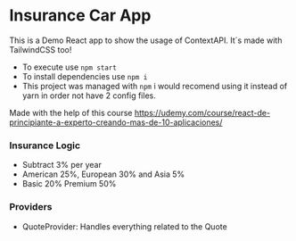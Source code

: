 # Insurance Car App

This is a Demo React app to show the usage of ContextAPI. It´s made with TailwindCSS too!

* To execute use `npm start`
* To install dependencies use `npm i`
* This project was managed with `npm` i would recomend using it instead of yarn in order not have 2 config files.
  
Made with the help of this course https://udemy.com/course/react-de-principiante-a-experto-creando-mas-de-10-aplicaciones/

### Insurance Logic

* Subtract 3% per year
* American 25%, European 30% and Asia 5%
* Basic 20% Premium 50%

### Providers

* QuoteProvider: Handles everything related to the Quote